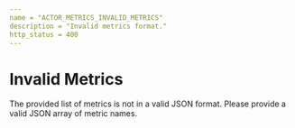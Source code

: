 ```yaml
---
name = "ACTOR_METRICS_INVALID_METRICS"
description = "Invalid metrics format."
http_status = 400
---
```


# Invalid Metrics

The provided list of metrics is not in a valid JSON format. Please provide a valid JSON array of metric names.